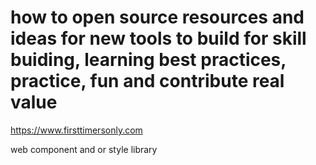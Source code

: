 # how to open source resources and ideas for new tools to build for skill buiding, learning best practices, practice, fun and contribute real value 

https://www.firsttimersonly.com


web component and or style library  
